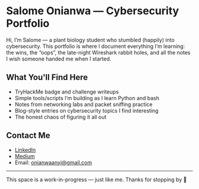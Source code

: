 #  Salome Onianwa — Cybersecurity Portfolio

Hi, I’m Salome — a plant biology student who stumbled (happily) into cybersecurity. This portfolio is where I document everything I’m learning: the wins, the “oops”, the late-night Wireshark rabbit holes, and all the notes I wish someone handed me when I started.

##  What You'll Find Here
- TryHackMe badge and challenge writeups
- Simple tools/scripts I’m building as I learn Python and bash
- Notes from networking labs and packet sniffing practice
- Blog-style entries on cybersecurity topics I find interesting
- The honest chaos of figuring it all out

##  Contact Me
-  [LinkedIn](https://www.linkedin.com/in/salomeonianwa)
-  [Medium](https://justyuri.medium.com)
-  Email: onianwaanyi@gmail.com

---

This space is a work-in-progress — just like me. Thanks for stopping by 🧃
